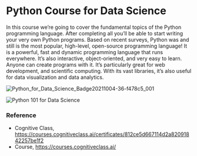 # Python Course for Data Science
In this course we’re going to cover the fundamental topics of the Python programming language. After completing all you’ll be able to start writing your very own Python programs. Based on recent surveys, Python was and still is the most popular, high-level, open-source programming language! It is a powerful, fast and dynamic programming language that runs everywhere. It’s also interactive, object-oriented, and very easy to learn. Anyone can create programs with it. It’s particularly great for web development, and scientific computing. With its vast libraries, it’s also useful for data visualization and data analytics. 

![Python_for_Data_Science_Badge20211004-36-f478c5_001](https://user-images.githubusercontent.com/77866708/138008075-cd71a2f7-875e-4a59-a8e2-fc3c065e8ec9.png)

![Python 101 for Data Science](https://user-images.githubusercontent.com/77866708/135797402-2bca04cc-5955-4a27-97da-b082019ccfa4.PNG)

### Reference
- Cognitive Class, https://courses.cognitiveclass.ai/certificates/812ce5d667114d2a82091842257be1f2
- Course, https://courses.cognitiveclass.ai/
